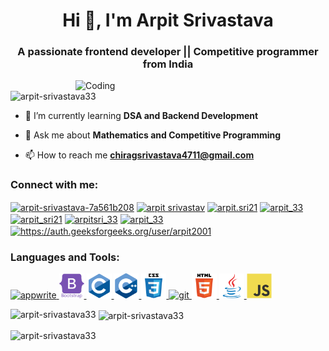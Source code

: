 <h1 align="center">Hi 👋, I'm Arpit Srivastava</h1>
<h3 align="center">A passionate frontend developer || Competitive programmer from India</h3>
<img align="right" alt="Coding" width="400" src="https://camo.githubusercontent.com/cae12fddd9d6982901d82580bdf321d81fb299141098ca1c2d4891870827bf17/68747470733a2f2f6d69726f2e6d656469756d2e636f6d2f6d61782f313336302f302a37513379765349765f7430696f4a2d5a2e676966">
<p align="left"> <img src="https://komarev.com/ghpvc/?username=arpit-srivastava33&label=Profile%20views&color=0e75b6&style=flat" alt="arpit-srivastava33" /> </p>

- 🌱 I’m currently learning **DSA and Backend Development**

- 💬 Ask me about **Mathematics and Competitive Programming**

- 📫 How to reach me **chiragsrivastava4711@gmail.com**

<h3 align="left">Connect with me:</h3>
<p align="left">
<a href="https://linkedin.com/in/arpit-srivastava-7a561b208" target="blank"><img align="center" src="https://raw.githubusercontent.com/rahuldkjain/github-profile-readme-generator/master/src/images/icons/Social/linked-in-alt.svg" alt="arpit-srivastava-7a561b208" height="30" width="40" /></a>
<a href="https://fb.com/arpit srivastav" target="blank"><img align="center" src="https://raw.githubusercontent.com/rahuldkjain/github-profile-readme-generator/master/src/images/icons/Social/facebook.svg" alt="arpit srivastav" height="30" width="40" /></a>
<a href="https://instagram.com/arpit.sri21" target="blank"><img align="center" src="https://raw.githubusercontent.com/rahuldkjain/github-profile-readme-generator/master/src/images/icons/Social/instagram.svg" alt="arpit.sri21" height="30" width="40" /></a>
<a href="https://www.codechef.com/users/arpit_33" target="blank"><img align="center" src="https://cdn.jsdelivr.net/npm/simple-icons@3.1.0/icons/codechef.svg" alt="arpit_33" height="30" width="40" /></a>
<a href="https://www.hackerrank.com/arpit_sri21" target="blank"><img align="center" src="https://raw.githubusercontent.com/rahuldkjain/github-profile-readme-generator/master/src/images/icons/Social/hackerrank.svg" alt="arpit_sri21" height="30" width="40" /></a>
<a href="https://codeforces.com/profile/arpitsri_33" target="blank"><img align="center" src="https://raw.githubusercontent.com/rahuldkjain/github-profile-readme-generator/master/src/images/icons/Social/codeforces.svg" alt="arpitsri_33" height="30" width="40" /></a>
<a href="https://www.leetcode.com/arpit_33" target="blank"><img align="center" src="https://raw.githubusercontent.com/rahuldkjain/github-profile-readme-generator/master/src/images/icons/Social/leet-code.svg" alt="arpit_33" height="30" width="40" /></a>
<a href="https://auth.geeksforgeeks.org/user/https://auth.geeksforgeeks.org/user/arpit2001" target="blank"><img align="center" src="https://raw.githubusercontent.com/rahuldkjain/github-profile-readme-generator/master/src/images/icons/Social/geeks-for-geeks.svg" alt="https://auth.geeksforgeeks.org/user/arpit2001" height="30" width="40" /></a>
</p>

<h3 align="left">Languages and Tools:</h3>
<p align="left"> <a href="https://appwrite.io" target="_blank" rel="noreferrer"> <img src="https://www.vectorlogo.zone/logos/appwriteio/appwriteio-icon.svg" alt="appwrite" width="40" height="40"/> </a> <a href="https://getbootstrap.com" target="_blank" rel="noreferrer"> <img src="https://raw.githubusercontent.com/devicons/devicon/master/icons/bootstrap/bootstrap-plain-wordmark.svg" alt="bootstrap" width="40" height="40"/> </a> <a href="https://www.cprogramming.com/" target="_blank" rel="noreferrer"> <img src="https://raw.githubusercontent.com/devicons/devicon/master/icons/c/c-original.svg" alt="c" width="40" height="40"/> </a> <a href="https://www.w3schools.com/cpp/" target="_blank" rel="noreferrer"> <img src="https://raw.githubusercontent.com/devicons/devicon/master/icons/cplusplus/cplusplus-original.svg" alt="cplusplus" width="40" height="40"/> </a> <a href="https://www.w3schools.com/css/" target="_blank" rel="noreferrer"> <img src="https://raw.githubusercontent.com/devicons/devicon/master/icons/css3/css3-original-wordmark.svg" alt="css3" width="40" height="40"/> </a> <a href="https://git-scm.com/" target="_blank" rel="noreferrer"> <img src="https://www.vectorlogo.zone/logos/git-scm/git-scm-icon.svg" alt="git" width="40" height="40"/> </a> <a href="https://www.w3.org/html/" target="_blank" rel="noreferrer"> <img src="https://raw.githubusercontent.com/devicons/devicon/master/icons/html5/html5-original-wordmark.svg" alt="html5" width="40" height="40"/> </a> <a href="https://www.java.com" target="_blank" rel="noreferrer"> <img src="https://raw.githubusercontent.com/devicons/devicon/master/icons/java/java-original.svg" alt="java" width="40" height="40"/> </a> <a href="https://developer.mozilla.org/en-US/docs/Web/JavaScript" target="_blank" rel="noreferrer"> <img src="https://raw.githubusercontent.com/devicons/devicon/master/icons/javascript/javascript-original.svg" alt="javascript" width="40" height="40"/> </a> </p>

<p><img align="left" src="https://github-readme-stats.vercel.app/api/top-langs?username=arpit-srivastava33&show_icons=true&locale=en&layout=compact" alt="arpit-srivastava33" /></p>

<p>&nbsp;<img align="center" src="https://github-readme-stats.vercel.app/api?username=arpit-srivastava33&show_icons=true&locale=en" alt="arpit-srivastava33" /></p>

<p><img align="center" src="https://github-readme-streak-stats.herokuapp.com/?user=arpit-srivastava33&" alt="arpit-srivastava33" /></p>
